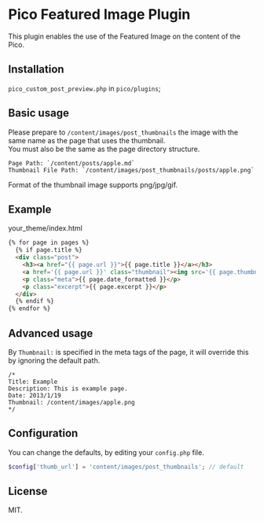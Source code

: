 Pico Featured Image Plugin
===============================

This plugin enables the use of the Featured Image on the content of the Pico.

## Installation

`pico_custom_post_preview.php` in `pico/plugins`;

## Basic usage

Please prepare to `/content/images/post_thumbnails` the image with the same name as the page that uses the thumbnail.  
You must also be the same as the page directory structure.

```
Page Path: `/content/posts/apple.md`  
Thumbnail File Path: `/content/images/post_thumbnails/posts/apple.png`
```

Format of the thumbnail image supports png/jpg/gif.

## Example

your_theme/index.html
```html
{% for page in pages %}
  {% if page.title %}
  <div class="post">
    <h3><a href="{{ page.url }}">{{ page.title }}</a></h3>
    <a href='{{ page.url }}' class="thumbnail"><img src='{{ page.thumbnail }}'></a>
    <p class="meta">{{ page.date_formatted }}</p>
    <p class="excerpt">{{ page.excerpt }}</p>
  </div>
  {% endif %}
{% endfor %}
```

## Advanced usage

By `Thumbnail:` is specified in the meta tags of the page, it will override this by ignoring the default path.

```
/*
Title: Example
Description: This is example page.
Date: 2013/1/19
Thumbnail: /content/images/apple.png
*/
```

## Configuration

You can change the defaults, by editing your `config.php` file.

```php
$config['thumb_url'] = 'content/images/post_thumbnails'; // default
```

## License

MIT.
